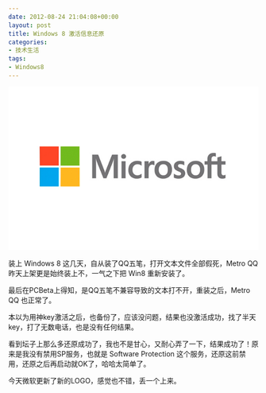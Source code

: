 ```yaml
---
date: 2012-08-24 21:04:08+00:00
layout: post
title: Windows 8 激活信息还原
categories:
- 技术生活
tags:
- Windows8
---
```


[![new-microsoft-logo-august-2012-large.jpg](/uploadfile/upload/62902b9fee9cb10374b73a63a5fa732c20120824131239.jpg)](/uploadfile/upload/62902b9fee9cb10374b73a63a5fa732c20120824131239.jpg)

装上 Windows 8 这几天，自从装了QQ五笔，打开文本文件全部假死，Metro QQ 昨天上架更是始终装上不，一气之下把 Win8 重新安装了。

最后在PCBeta上得知，是QQ五笔不兼容导致的文本打不开，重装之后，Metro QQ 也正常了。

本以为用神key激活之后，也备份了，应该没问题，结果也没激活成功，找了半天key，打了无数电话，也是没有任何结果。

看到坛子上那么多还原成功了，我也不是甘心，又耐心弄了一下，结果成功了！原来是我没有禁用SP服务，也就是 Software Protection 这个服务，还原这前禁用，还原之后再启动就OK了，哈哈太简单了。

今天微软更新了新的LOGO，感觉也不错，丢一个上来。